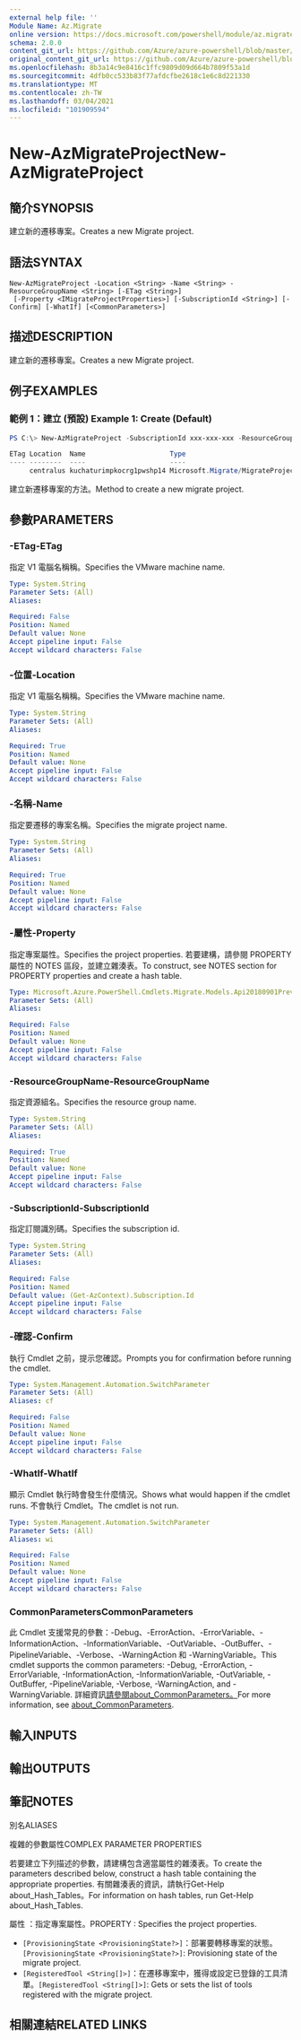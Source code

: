 ```yaml
---
external help file: ''
Module Name: Az.Migrate
online version: https://docs.microsoft.com/powershell/module/az.migrate/new-azmigrateproject
schema: 2.0.0
content_git_url: https://github.com/Azure/azure-powershell/blob/master/src/Migrate/help/New-AzMigrateProject.md
original_content_git_url: https://github.com/Azure/azure-powershell/blob/master/src/Migrate/help/New-AzMigrateProject.md
ms.openlocfilehash: 8b3a14c9e8416c1ffc9809d09d664b7809f53a1d
ms.sourcegitcommit: 4dfb0cc533b83f77afdcfbe2618c1e6c8d221330
ms.translationtype: MT
ms.contentlocale: zh-TW
ms.lasthandoff: 03/04/2021
ms.locfileid: "101909594"
---
```

# <span data-ttu-id="c28d1-101">New-AzMigrateProject</span><span class="sxs-lookup"><span data-stu-id="c28d1-101">New-AzMigrateProject</span></span>

## <span data-ttu-id="c28d1-102">簡介</span><span class="sxs-lookup"><span data-stu-id="c28d1-102">SYNOPSIS</span></span>
<span data-ttu-id="c28d1-103">建立新的遷移專案。</span><span class="sxs-lookup"><span data-stu-id="c28d1-103">Creates a new Migrate project.</span></span>

## <span data-ttu-id="c28d1-104">語法</span><span class="sxs-lookup"><span data-stu-id="c28d1-104">SYNTAX</span></span>

```
New-AzMigrateProject -Location <String> -Name <String> -ResourceGroupName <String> [-ETag <String>]
 [-Property <IMigrateProjectProperties>] [-SubscriptionId <String>] [-Confirm] [-WhatIf] [<CommonParameters>]
```

## <span data-ttu-id="c28d1-105">描述</span><span class="sxs-lookup"><span data-stu-id="c28d1-105">DESCRIPTION</span></span>
<span data-ttu-id="c28d1-106">建立新的遷移專案。</span><span class="sxs-lookup"><span data-stu-id="c28d1-106">Creates a new Migrate project.</span></span>

## <span data-ttu-id="c28d1-107">例子</span><span class="sxs-lookup"><span data-stu-id="c28d1-107">EXAMPLES</span></span>

### <span data-ttu-id="c28d1-108">範例 1：建立 (預設) </span><span class="sxs-lookup"><span data-stu-id="c28d1-108">Example 1: Create (Default)</span></span>
```powershell
PS C:\> New-AzMigrateProject -SubscriptionId xxx-xxx-xxx -ResourceGroupName kuchaturimpkocrg1 -Name kuchaturimpkocrg1pwshp14 -Location "centralus"

ETag Location  Name                     Type
---- --------  ----                     ----
     centralus kuchaturimpkocrg1pwshp14 Microsoft.Migrate/MigrateProjects

```

<span data-ttu-id="c28d1-109">建立新遷移專案的方法。</span><span class="sxs-lookup"><span data-stu-id="c28d1-109">Method to create a new migrate project.</span></span>

## <span data-ttu-id="c28d1-110">參數</span><span class="sxs-lookup"><span data-stu-id="c28d1-110">PARAMETERS</span></span>

### <span data-ttu-id="c28d1-111">-ETag</span><span class="sxs-lookup"><span data-stu-id="c28d1-111">-ETag</span></span>
<span data-ttu-id="c28d1-112">指定 V1 電腦名稱稱。</span><span class="sxs-lookup"><span data-stu-id="c28d1-112">Specifies the VMware machine name.</span></span>

```yaml
Type: System.String
Parameter Sets: (All)
Aliases:

Required: False
Position: Named
Default value: None
Accept pipeline input: False
Accept wildcard characters: False
```

### <span data-ttu-id="c28d1-113">-位置</span><span class="sxs-lookup"><span data-stu-id="c28d1-113">-Location</span></span>
<span data-ttu-id="c28d1-114">指定 V1 電腦名稱稱。</span><span class="sxs-lookup"><span data-stu-id="c28d1-114">Specifies the VMware machine name.</span></span>

```yaml
Type: System.String
Parameter Sets: (All)
Aliases:

Required: True
Position: Named
Default value: None
Accept pipeline input: False
Accept wildcard characters: False
```

### <span data-ttu-id="c28d1-115">-名稱</span><span class="sxs-lookup"><span data-stu-id="c28d1-115">-Name</span></span>
<span data-ttu-id="c28d1-116">指定要遷移的專案名稱。</span><span class="sxs-lookup"><span data-stu-id="c28d1-116">Specifies the migrate project name.</span></span>

```yaml
Type: System.String
Parameter Sets: (All)
Aliases:

Required: True
Position: Named
Default value: None
Accept pipeline input: False
Accept wildcard characters: False
```

### <span data-ttu-id="c28d1-117">-屬性</span><span class="sxs-lookup"><span data-stu-id="c28d1-117">-Property</span></span>
<span data-ttu-id="c28d1-118">指定專案屬性。</span><span class="sxs-lookup"><span data-stu-id="c28d1-118">Specifies the project properties.</span></span>
<span data-ttu-id="c28d1-119">若要建構，請參閱 PROPERTY 屬性的 NOTES 區段，並建立雜湊表。</span><span class="sxs-lookup"><span data-stu-id="c28d1-119">To construct, see NOTES section for PROPERTY properties and create a hash table.</span></span>

```yaml
Type: Microsoft.Azure.PowerShell.Cmdlets.Migrate.Models.Api20180901Preview.IMigrateProjectProperties
Parameter Sets: (All)
Aliases:

Required: False
Position: Named
Default value: None
Accept pipeline input: False
Accept wildcard characters: False
```

### <span data-ttu-id="c28d1-120">-ResourceGroupName</span><span class="sxs-lookup"><span data-stu-id="c28d1-120">-ResourceGroupName</span></span>
<span data-ttu-id="c28d1-121">指定資源組名。</span><span class="sxs-lookup"><span data-stu-id="c28d1-121">Specifies the resource group name.</span></span>

```yaml
Type: System.String
Parameter Sets: (All)
Aliases:

Required: True
Position: Named
Default value: None
Accept pipeline input: False
Accept wildcard characters: False
```

### <span data-ttu-id="c28d1-122">-SubscriptionId</span><span class="sxs-lookup"><span data-stu-id="c28d1-122">-SubscriptionId</span></span>
<span data-ttu-id="c28d1-123">指定訂閱識別碼。</span><span class="sxs-lookup"><span data-stu-id="c28d1-123">Specifies the subscription id.</span></span>

```yaml
Type: System.String
Parameter Sets: (All)
Aliases:

Required: False
Position: Named
Default value: (Get-AzContext).Subscription.Id
Accept pipeline input: False
Accept wildcard characters: False
```

### <span data-ttu-id="c28d1-124">-確認</span><span class="sxs-lookup"><span data-stu-id="c28d1-124">-Confirm</span></span>
<span data-ttu-id="c28d1-125">執行 Cmdlet 之前，提示您確認。</span><span class="sxs-lookup"><span data-stu-id="c28d1-125">Prompts you for confirmation before running the cmdlet.</span></span>

```yaml
Type: System.Management.Automation.SwitchParameter
Parameter Sets: (All)
Aliases: cf

Required: False
Position: Named
Default value: None
Accept pipeline input: False
Accept wildcard characters: False
```

### <span data-ttu-id="c28d1-126">-WhatIf</span><span class="sxs-lookup"><span data-stu-id="c28d1-126">-WhatIf</span></span>
<span data-ttu-id="c28d1-127">顯示 Cmdlet 執行時會發生什麼情況。</span><span class="sxs-lookup"><span data-stu-id="c28d1-127">Shows what would happen if the cmdlet runs.</span></span>
<span data-ttu-id="c28d1-128">不會執行 Cmdlet。</span><span class="sxs-lookup"><span data-stu-id="c28d1-128">The cmdlet is not run.</span></span>

```yaml
Type: System.Management.Automation.SwitchParameter
Parameter Sets: (All)
Aliases: wi

Required: False
Position: Named
Default value: None
Accept pipeline input: False
Accept wildcard characters: False
```

### <span data-ttu-id="c28d1-129">CommonParameters</span><span class="sxs-lookup"><span data-stu-id="c28d1-129">CommonParameters</span></span>
<span data-ttu-id="c28d1-130">此 Cmdlet 支援常見的參數：-Debug、-ErrorAction、-ErrorVariable、-InformationAction、-InformationVariable、-OutVariable、-OutBuffer、-PipelineVariable、-Verbose、-WarningAction 和 -WarningVariable。</span><span class="sxs-lookup"><span data-stu-id="c28d1-130">This cmdlet supports the common parameters: -Debug, -ErrorAction, -ErrorVariable, -InformationAction, -InformationVariable, -OutVariable, -OutBuffer, -PipelineVariable, -Verbose, -WarningAction, and -WarningVariable.</span></span> <span data-ttu-id="c28d1-131">詳細資訊[請參閱about_CommonParameters。](http://go.microsoft.com/fwlink/?LinkID=113216)</span><span class="sxs-lookup"><span data-stu-id="c28d1-131">For more information, see [about_CommonParameters](http://go.microsoft.com/fwlink/?LinkID=113216).</span></span>

## <span data-ttu-id="c28d1-132">輸入</span><span class="sxs-lookup"><span data-stu-id="c28d1-132">INPUTS</span></span>

## <span data-ttu-id="c28d1-133">輸出</span><span class="sxs-lookup"><span data-stu-id="c28d1-133">OUTPUTS</span></span>

## <span data-ttu-id="c28d1-134">筆記</span><span class="sxs-lookup"><span data-stu-id="c28d1-134">NOTES</span></span>

<span data-ttu-id="c28d1-135">別名</span><span class="sxs-lookup"><span data-stu-id="c28d1-135">ALIASES</span></span>

<span data-ttu-id="c28d1-136">複雜的參數屬性</span><span class="sxs-lookup"><span data-stu-id="c28d1-136">COMPLEX PARAMETER PROPERTIES</span></span>

<span data-ttu-id="c28d1-137">若要建立下列描述的參數，請建構包含適當屬性的雜湊表。</span><span class="sxs-lookup"><span data-stu-id="c28d1-137">To create the parameters described below, construct a hash table containing the appropriate properties.</span></span> <span data-ttu-id="c28d1-138">有關雜湊表的資訊，請執行Get-Help about_Hash_Tables。</span><span class="sxs-lookup"><span data-stu-id="c28d1-138">For information on hash tables, run Get-Help about_Hash_Tables.</span></span>


<span data-ttu-id="c28d1-139">屬性 <IMigrateProjectProperties> ：指定專案屬性。</span><span class="sxs-lookup"><span data-stu-id="c28d1-139">PROPERTY <IMigrateProjectProperties>: Specifies the project properties.</span></span>
  - <span data-ttu-id="c28d1-140">`[ProvisioningState <ProvisioningState?>]`：部署要轉移專案的狀態。</span><span class="sxs-lookup"><span data-stu-id="c28d1-140">`[ProvisioningState <ProvisioningState?>]`: Provisioning state of the migrate project.</span></span>
  - <span data-ttu-id="c28d1-141">`[RegisteredTool <String[]>]`：在遷移專案中，獲得或設定已登錄的工具清單。</span><span class="sxs-lookup"><span data-stu-id="c28d1-141">`[RegisteredTool <String[]>]`: Gets or sets the list of tools registered with the migrate project.</span></span>

## <span data-ttu-id="c28d1-142">相關連結</span><span class="sxs-lookup"><span data-stu-id="c28d1-142">RELATED LINKS</span></span>

